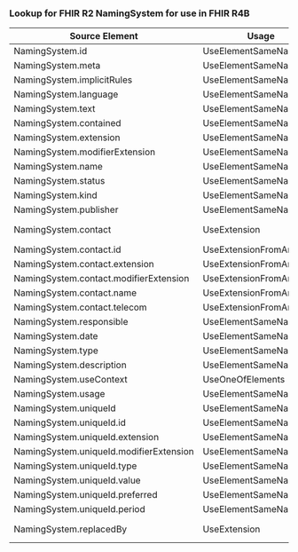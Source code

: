 ### Lookup for FHIR R2 NamingSystem for use in FHIR R4B

| Source Element | Usage | Target |
| -------------- | ----- | ------ |
| NamingSystem.id | UseElementSameName | NamingSystem.id |
| NamingSystem.meta | UseElementSameName | NamingSystem.meta |
| NamingSystem.implicitRules | UseElementSameName | NamingSystem.implicitRules |
| NamingSystem.language | UseElementSameName | NamingSystem.language |
| NamingSystem.text | UseElementSameName | NamingSystem.text |
| NamingSystem.contained | UseElementSameName | NamingSystem.contained |
| NamingSystem.extension | UseElementSameName | NamingSystem.extension |
| NamingSystem.modifierExtension | UseElementSameName | NamingSystem.modifierExtension |
| NamingSystem.name | UseElementSameName | NamingSystem.name |
| NamingSystem.status | UseElementSameName | NamingSystem.status |
| NamingSystem.kind | UseElementSameName | NamingSystem.kind |
| NamingSystem.publisher | UseElementSameName | NamingSystem.publisher |
| NamingSystem.contact | UseExtension | http://hl7.org/fhir/1.0/StructureDefinition/extension-NamingSystem.contact |
| NamingSystem.contact.id | UseExtensionFromAncestor | - |
| NamingSystem.contact.extension | UseExtensionFromAncestor | - |
| NamingSystem.contact.modifierExtension | UseExtensionFromAncestor | - |
| NamingSystem.contact.name | UseExtensionFromAncestor | - |
| NamingSystem.contact.telecom | UseExtensionFromAncestor | - |
| NamingSystem.responsible | UseElementSameName | NamingSystem.responsible |
| NamingSystem.date | UseElementSameName | NamingSystem.date |
| NamingSystem.type | UseElementSameName | NamingSystem.type |
| NamingSystem.description | UseElementSameName | NamingSystem.description |
| NamingSystem.useContext | UseOneOfElements | NamingSystem.useContext,NamingSystem.jurisdiction |
| NamingSystem.usage | UseElementSameName | NamingSystem.usage |
| NamingSystem.uniqueId | UseElementSameName | NamingSystem.uniqueId |
| NamingSystem.uniqueId.id | UseElementSameName | NamingSystem.uniqueId.id |
| NamingSystem.uniqueId.extension | UseElementSameName | NamingSystem.uniqueId.extension |
| NamingSystem.uniqueId.modifierExtension | UseElementSameName | NamingSystem.uniqueId.modifierExtension |
| NamingSystem.uniqueId.type | UseElementSameName | NamingSystem.uniqueId.type |
| NamingSystem.uniqueId.value | UseElementSameName | NamingSystem.uniqueId.value |
| NamingSystem.uniqueId.preferred | UseElementSameName | NamingSystem.uniqueId.preferred |
| NamingSystem.uniqueId.period | UseElementSameName | NamingSystem.uniqueId.period |
| NamingSystem.replacedBy | UseExtension | http://hl7.org/fhir/1.0/StructureDefinition/extension-NamingSystem.replacedBy |
